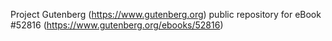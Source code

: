 Project Gutenberg (https://www.gutenberg.org) public repository for
eBook #52816 (https://www.gutenberg.org/ebooks/52816)
